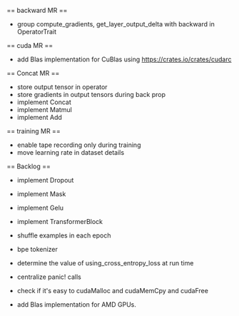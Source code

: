 == backward MR ==

- group compute_gradients, get_layer_output_delta with backward in OperatorTrait

== cuda MR ==
- add Blas implementation for CuBlas using https://crates.io/crates/cudarc

== Concat MR ==

- store output tensor in operator
- store gradients in output tensors during back prop
- implement Concat
- implement Matmul
- implement Add

== training MR ==
- enable tape recording only during training
- move learning rate in dataset details

== Backlog ==
- implement Dropout
- implement Mask
- implement Gelu
- implement TransformerBlock

- shuffle examples in each epoch
- bpe tokenizer

- determine the value of using_cross_entropy_loss at run time
- centralize panic! calls
- check if it's easy to cudaMalloc and cudaMemCpy and cudaFree
- add Blas implementation for AMD GPUs.